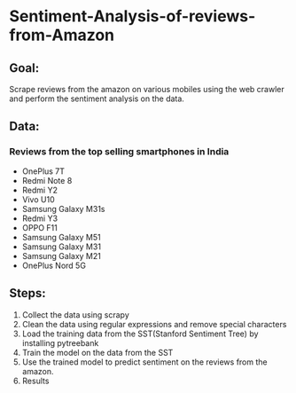 # Sentiment-Analysis-of-reviews-from-Amazon
## Goal:
Scrape reviews from the amazon on various mobiles using the web crawler and perform the sentiment analysis on the data.

## Data:
### Reviews from the top selling smartphones in India
* OnePlus 7T 
* Redmi Note 8 
* Redmi Y2 
* Vivo U10 
* Samsung Galaxy M31s 
* Redmi Y3 
* OPPO F11 
* Samsung Galaxy M51 
* Samsung Galaxy M31 	
* Samsung Galaxy M21	
* OnePlus Nord 5G	

## Steps:
1. Collect the data using scrapy 
2. Clean the data using regular expressions and remove special characters
3. Load the training data from the SST(Stanford Sentiment Tree) by installing pytreebank
4. Train the model on the data from the SST
5. Use the trained model to predict sentiment on the reviews from the amazon.
6. Results

